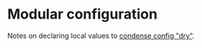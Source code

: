 # Modular configuration

Notes on declaring local values to [condense config "dry"](https://www.terraform.io/docs/configuration/locals.html).